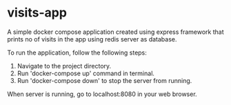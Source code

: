 # visits-app
A simple docker compose application created using express framework that prints no of visits in the app using redis server as database.

To run the application, follow the following steps:

1. Navigate to the project directory.
2. Run 'docker-compose up' command in terminal.
3. Run 'docker-compose down' to stop the server from running.

When server is running, go to localhost:8080 in your web browser.
